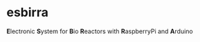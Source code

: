 esbirra
=======

**E**lectronic **S**ystem for **B**io **R**eactors with **R**aspberryPi and **A**rduino
